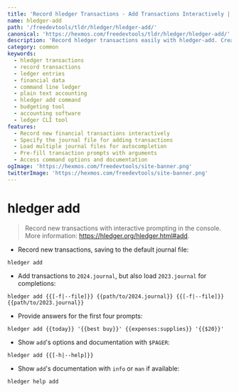 ```yaml
---
title: 'Record hledger Transactions - Add Transactions Interactively | Online Free DevTools by Hexmos'
name: hledger-add
path: '/freedevtools/tldr/hledger/hledger-add/'
canonical: 'https://hexmos.com/freedevtools/tldr/hledger/hledger-add/'
description: 'Record hledger transactions easily with hledger-add. Create and manage financial transactions interactively in the console. Free online tool, no registration required.'
category: common
keywords:
  - hledger transactions
  - record transactions
  - ledger entries
  - financial data
  - command line ledger
  - plain text accounting
  - hledger add command
  - budgeting tool
  - accounting software
  - ledger CLI tool
features:
  - Record new financial transactions interactively
  - Specify the journal file for adding transactions
  - Load multiple journal files for autocompletion
  - Pre-fill transaction prompts with arguments
  - Access command options and documentation
ogImage: 'https://hexmos.com/freedevtools/site-banner.png'
twitterImage: 'https://hexmos.com/freedevtools/site-banner.png'
---
```


# hledger add

> Record new transactions with interactive prompting in the console.
> More information: <https://hledger.org/hledger.html#add>.

- Record new transactions, saving to the default journal file:

`hledger add`

- Add transactions to `2024.journal`, but also load `2023.journal` for completions:

`hledger add {{[-f|--file]}} {{path/to/2024.journal}} {{[-f|--file]}} {{path/to/2023.journal}}`

- Provide answers for the first four prompts:

`hledger add {{today}} '{{best buy}}' {{expenses:supplies}} '{{$20}}'`

- Show `add`'s options and documentation with `$PAGER`:

`hledger add {{[-h|--help]}}`

- Show `add`'s documentation with `info` or `man` if available:

`hledger help add`
